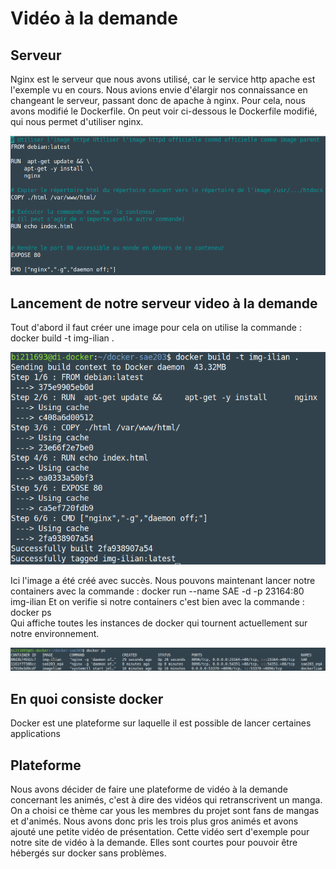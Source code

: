 # Vidéo à la demande  

## Serveur

Nginx est le serveur que nous avons utilisé, car le service http apache est l'exemple vu en cours. Nous avions envie d'élargir nos connaissance en changeant le serveur, passant donc de apache à nginx. Pour cela, nous avons modifié le Dockerfile. On peut voir ci-dessous le Dockerfile modifié, qui nous permet d'utiliser nginx.

![dockerfile.png](/docs/assets/images/dockerfile.png)

## Lancement de notre serveur video à la demande

Tout d'abord il faut créer une image pour cela on utilise la commande : docker build -t img-ilian .

![build.png](/docs/assets/images/build.png)

Ici l'image a été créé avec succès.
Nous pouvons maintenant lancer notre containers avec la commande : docker run --name SAE -d -p 23164:80 img-ilian
Et on verifie si notre containers c'est bien avec la commande : docker ps  
Qui affiche toutes les instances de docker qui tournent actuellement sur notre environnement. 

![dockerps.png](/docs/assets/images/dockerps.png)

## En quoi consiste docker
Docker est une plateforme sur laquelle il est possible de lancer certaines applications 

## Plateforme

Nous avons décider de faire une plateforme de vidéo à la demande concernant les animés, c'est à dire des vidéos qui retranscrivent un manga. On a choisi ce thème car yous les membres du projet sont fans de mangas et d'animés. Nous avons donc pris les trois plus gros animés et avons ajouté une petite vidéo de présentation. Cette vidéo sert d'exemple pour notre site de vidéo à la demande. Elles sont courtes pour pouvoir être hébergés sur docker sans problèmes.


